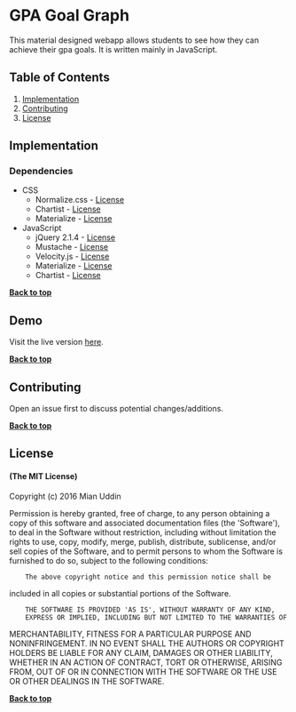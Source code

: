 # GPA Goal Graph

This material designed webapp allows students to see how they can achieve their gpa goals. It is written mainly in JavaScript.

## Table of Contents

1. [Implementation](#implementation)
1. [Contributing](#contributing)
1. [License](#license)


## Implementation

### Dependencies
* CSS
  * Normalize.css - [License](https://github.com/necolas/normalize.css/blob/master/LICENSE.md)
  * Chartist - [License](https://github.com/gionkunz/chartist-js/blob/develop/LICENSE)
  * Materialize - [License](https://github.com/Dogfalo/materialize/blob/master/LICENSE)
* JavaScript
  * jQuery 2.1.4 - [License](https://jquery.org/license/)
  * Mustache - [License](https://github.com/mustache/mustache/blob/master/LICENSE)
  * Velocity.js - [License](https://github.com/julianshapiro/velocity/blob/master/LICENSE.md)
  * Materialize - [License](https://github.com/Dogfalo/materialize/blob/master/LICENSE)
  * Chartist - [License](https://github.com/gionkunz/chartist-js/blob/develop/LICENSE)

**[Back to top](#table-of-contents)**

## Demo
Visit the live version [here](http://mianuddin.github.io/GPA-Goal-Graph).

**[Back to top](#table-of-contents)**

## Contributing

Open an issue first to discuss potential changes/additions.

**[Back to top](#table-of-contents)**

## License

#### (The MIT License)

Copyright (c) 2016 Mian Uddin

Permission is hereby granted, free of charge, to any person obtaining
a copy of this software and associated documentation files (the
'Software'), to deal in the Software without restriction, including
without limitation the rights to use, copy, modify, merge, publish,
        distribute, sublicense, and/or sell copies of the Software, and to
permit persons to whom the Software is furnished to do so, subject to
the following conditions:

        The above copyright notice and this permission notice shall be
included in all copies or substantial portions of the Software.

        THE SOFTWARE IS PROVIDED 'AS IS', WITHOUT WARRANTY OF ANY KIND,
        EXPRESS OR IMPLIED, INCLUDING BUT NOT LIMITED TO THE WARRANTIES OF
MERCHANTABILITY, FITNESS FOR A PARTICULAR PURPOSE AND NONINFRINGEMENT.
        IN NO EVENT SHALL THE AUTHORS OR COPYRIGHT HOLDERS BE LIABLE FOR ANY
CLAIM, DAMAGES OR OTHER LIABILITY, WHETHER IN AN ACTION OF CONTRACT,
        TORT OR OTHERWISE, ARISING FROM, OUT OF OR IN CONNECTION WITH THE
SOFTWARE OR THE USE OR OTHER DEALINGS IN THE SOFTWARE.

**[Back to top](#table-of-contents)**








